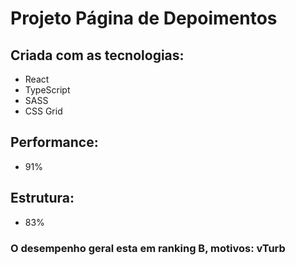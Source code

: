# Projeto Página de Depoimentos

## Criada com as tecnologias:
* React
* TypeScript
* SASS
* CSS Grid

## Performance:
* 91%
## Estrutura:
* 83%

### O desempenho geral esta em ranking B, motivos: vTurb